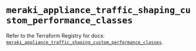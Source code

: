 # `meraki_appliance_traffic_shaping_custom_performance_classes`

Refer to the Terraform Registry for docs: [`meraki_appliance_traffic_shaping_custom_performance_classes`](https://registry.terraform.io/providers/ciscodevnet/meraki/1.7.1/docs/resources/appliance_traffic_shaping_custom_performance_classes).
